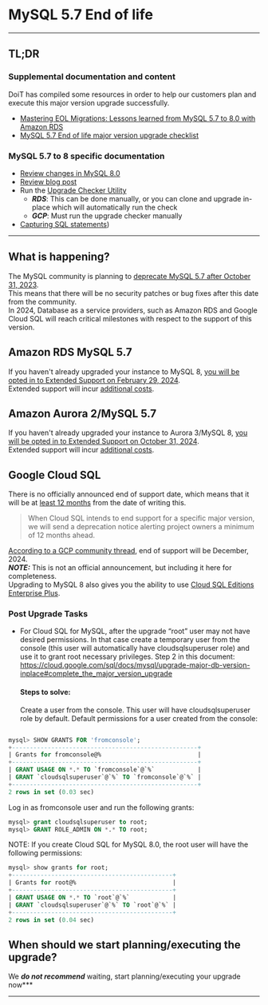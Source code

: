 # MySQL 5.7 End of life

---

## TL;DR

### Supplemental documentation and content

DoiT has compiled some resources in order to help our customers plan and execute this major version upgrade successfully.
- [Mastering EOL Migrations: Lessons learned from MySQL 5.7 to 8.0 with Amazon RDS](https://www.youtube.com/watch?v=WTeOeumDfWw)
- [MySQL 5.7 End of life major version upgrade checklist](../../checklist.md) 

### MySQL 5.7 to 8 specific documentation
- [Review changes in MySQL 8.0](https://dev.mysql.com/doc/refman/8.0/en/upgrading-from-previous-series.html)
- [Review blog post](https://dev.mysql.com/blog-archive/upgrading-to-mysql-8-0-here-is-what-you-need-to-know/)
- Run the [Upgrade Checker Utility](https://dev.mysql.com/blog-archive/mysql-shell-8-0-4-introducing-upgrade-checker-utility/)
    - ***RDS***: This can be done manually, or you can clone and upgrade in-place which will automatically run the check
    - ***GCP***: Must run the upgrade checker manually
- [Capturing SQL statements](https://engineering.doit.com/how-to-capture-sql-statements-with-aws-rds-mysql-da12d95c5c4f))

---
## What is happening?

The MySQL community is planning to [deprecate MySQL 5.7 after October 31, 2023](https://www.oracle.com/us/support/library/lifetime-support-technology-069183.pdf).     
This means that there will be no security patches or bug fixes after this date from the community.   
In 2024, Database as a service providers, such as Amazon RDS and Google Cloud SQL will reach critical milestones with respect to the support of this version.   

## Amazon RDS MySQL 5.7
If you haven't already upgraded your instance to MySQL 8, [you will be opted in to Extended Support on February 29, 2024](https://repost.aws/articles/ARHdQg4IelQS2uyXkNrINw-A/announcement-amazon-rds-extended-support-opt-in-behavior-is-changing-upgrade-your-amazon-rds-for-mysql-5-7-database-instances-before-february-29-2024-to-avoid-potential-increase-in-charges).    
Extended support will incur [additional costs](https://aws.amazon.com/rds/mysql/pricing/#Amazon_RDS_Extended_Support_costs).    

## Amazon Aurora 2/MySQL 5.7

If you haven't already upgraded your instance to Aurora 3/MySQL 8, [you will be opted in to Extended Support on October 31, 2024](https://docs.aws.amazon.com/AmazonRDS/latest/AuroraUserGuide/extended-support.html).    
Extended support will incur [additional costs](https://aws.amazon.com/rds/aurora/pricing/#Amazon_RDS_Extended_Support_costs).   

## Google Cloud SQL
There is no officially announced end of support date, which means that it will be at [least 12 months](https://cloud.google.com/sql/docs/mysql/db-versions#major_version_deprecation_plan) from the date of writing this.
> When Cloud SQL intends to end support for a specific major version, we will send a deprecation notice alerting project owners a minimum of 12 months ahead.    

[According to a GCP community thread](https://www.googlecloudcommunity.com/gc/Databases/Cloud-SQL-MySQL-5-7-EOL/m-p/646209/highlight/true#M1743), end of support will be December, 2024.     
***NOTE:*** This is not an official announcement, but including it here for completeness.    
Upgrading to MySQL 8 also gives you the ability to use [Cloud SQL Editions Enterprise Plus](https://cloud.google.com/blog/products/databases/announcing-the-cloud-sql-enterprise-plus-edition-for-mysql-and-postgresql).

### Post Upgrade Tasks
* For Cloud SQL for MySQL, after the upgrade “root” user may not have desired permissions. In that case create a temporary user from the console (this user will automatically have cloudsqlsuperuser role) and use it to grant root necessary privileges. Step 2 in this document: https://cloud.google.com/sql/docs/mysql/upgrade-major-db-version-inplace#complete_the_major_version_upgrade

    #### Steps to solve:
    Create a user from the console. This user will have cloudsqlsuperuser role by default.
Default permissions for a user created from the console:

```sql

mysql> SHOW GRANTS FOR 'fromconsole';
+----------------------------------------------------+
| Grants for fromconsole@%                           |
+----------------------------------------------------+
| GRANT USAGE ON *.* TO `fromconsole`@`%`            |
| GRANT `cloudsqlsuperuser`@`%` TO `fromconsole`@`%` |
+----------------------------------------------------+
2 rows in set (0.03 sec)

 ``` 
 
Log in as fromconsole user and run the following grants:

```sql
mysql> grant cloudsqlsuperuser to root;
mysql> GRANT ROLE_ADMIN ON *.* TO root;
```

NOTE: If you create Cloud SQL for MySQL 8.0, the root user will have the following permissions:

```sql
mysql> show grants for root;
+---------------------------------------------+
| Grants for root@%                           |
+---------------------------------------------+
| GRANT USAGE ON *.* TO `root`@`%`            |
| GRANT `cloudsqlsuperuser`@`%` TO `root`@`%` |
+---------------------------------------------+
2 rows in set (0.04 sec)
```

## When should we start planning/executing the upgrade?

We ***do not recommend*** waiting, start planning/executing your upgrade now***

---